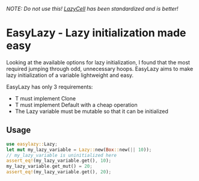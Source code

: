 *NOTE: Do not use this!  [LazyCell](https://doc.rust-lang.org/std/cell/struct.LazyCell.html) has been standardized and is better!*

# EasyLazy - Lazy initialization made easy

Looking at the available options for lazy initialization, I found that the most
required jumping through odd, unnecessary hoops.  EasyLazy aims to make lazy
initialization of a variable lightweight and easy.

EasyLazy has only 3 requirements:

- T must implement Clone
- T must implement Default with a cheap operation
- The Lazy variable must be mutable so that it can be initialized

## Usage

``` Rust
use easylazy::Lazy;
let mut my_lazy_variable = Lazy::new(Box::new(|| 10));
// my_lazy_variable is uninitialized here
assert_eq!(my_lazy_variable.get(), 10);
my_lazy_variable.get_mut() = 20;
assert_eq!(my_lazy_variable.get(), 20);
```
